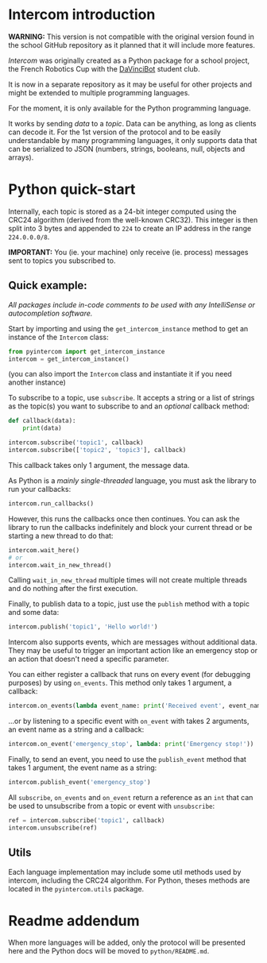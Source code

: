 # Intercom introduction

**WARNING:** This version is not compatible with the original version found in the school GitHub repository as it planned that it will include more features.

*Intercom* was originally created as a Python package for a school project, the French Robotics Cup with the [DaVinciBot](https://davincibot.fr) student club.

It is now in a separate repository as it may be useful for other projects and might be extended to multiple programming languages.

For the moment, it is only available for the Python programming language.

It works by sending *data* to a *topic*. Data can be anything, as long as clients can decode it. For the 1st version of the protocol and to be easily understandable by many programming languages, it only supports data that can be serialized to JSON (numbers, strings, booleans, null, objects and arrays).

# Python quick-start

Internally, each topic is stored as a 24-bit integer computed using the CRC24 algorithm (derived from the well-known CRC32). This integer is then split into 3 bytes and appended to `224` to create an IP address in the range `224.0.0.0/8`.

**IMPORTANT:** You (ie. your machine) only receive (ie. process) messages sent to topics you subscribed to.

## Quick example:
*All packages include in-code comments to be used with any IntelliSense or autocompletion software.*

Start by importing and using the `get_intercom_instance` method to get an instance of the `Intercom` class:
```python
from pyintercom import get_intercom_instance
intercom = get_intercom_instance()
```
(you can also import the `Intercom` class and instantiate it if you need another instance)

To subscribe to a topic, use `subscribe`. It accepts a string or a list of strings as the topic(s) you want to subscribe to and an *optional* callback method:
```python
def callback(data):
    print(data)

intercom.subscribe('topic1', callback)
intercom.subscribe(['topic2', 'topic3'], callback)
```
This callback takes only 1 argument, the message data.

As Python is a *mainly single-threaded* language, you must ask the library to run your callbacks:
```python
intercom.run_callbacks()
```

However, this runs the callbacks once then continues. You can ask the library to run the callbacks indefinitely and block your current thread or be starting a new thread to do that:
```python
intercom.wait_here()
# or
intercom.wait_in_new_thread()
```
Calling `wait_in_new_thread` multiple times will not create multiple threads and do nothing after the first execution.

Finally, to publish data to a topic, just use the `publish` method with a topic and some data:
```python
intercom.publish('topic1', 'Hello world!')
```

Intercom also supports events, which are messages without additional data. They may be useful to trigger an important action like an emergency stop or an action that doesn't need a specific parameter.

You can either register a callback that runs on every event (for debugging purposes) by using `on_events`. This method only takes 1 argument, a callback:
```python
intercom.on_events(lambda event_name: print('Received event', event_name))
```
...or by listening to a specific event with `on_event` with takes 2 arguments, an event name as a string and a callback:
```python
intercom.on_event('emergency_stop', lambda: print('Emergency stop!'))
```

Finally, to send an event, you need to use the `publish_event` method that takes 1 argument, the event name as a string:
```python
intercom.publish_event('emergency_stop')
```

All `subscribe`, `on_events` and `on_event` return a reference as an `int` that can be used to unsubscribe from a topic or event with `unsubscribe`:
```python
ref = intercom.subscribe('topic1', callback)
intercom.unsubscribe(ref)
```

## Utils

Each language implementation may include some util methods used by intercom, including the CRC24 algorithm. For Python, theses methods are located in the `pyintercom.utils` package.


# Readme addendum
When more languages will be added, only the protocol will be presented here and the Python docs will be moved to `python/README.md`.
